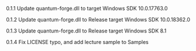 0.1.1 Update quantum-forge.dll to target Windows SDK 10.0.17763.0

0.1.2 Update quantum-forge.dll to Release target Windows SDK 10.0.18362.0

0.1.3 Update quantum-forge.dll to Release target Windows SDK 8.1

0.1.4 Fix LICENSE typo, and add lecture sample to Samples